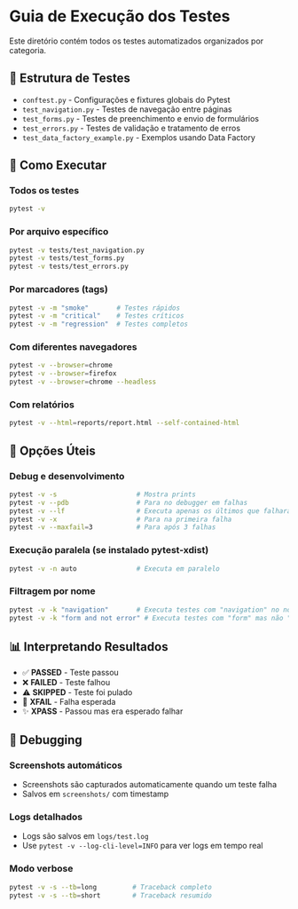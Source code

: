 # Guia de Execução dos Testes

Este diretório contém todos os testes automatizados organizados por categoria.

## 📁 Estrutura de Testes

- `conftest.py` - Configurações e fixtures globais do Pytest
- `test_navigation.py` - Testes de navegação entre páginas
- `test_forms.py` - Testes de preenchimento e envio de formulários
- `test_errors.py` - Testes de validação e tratamento de erros
- `test_data_factory_example.py` - Exemplos usando Data Factory

## 🚀 Como Executar

### Todos os testes

```bash
pytest -v
```

### Por arquivo específico

```bash
pytest -v tests/test_navigation.py
pytest -v tests/test_forms.py
pytest -v tests/test_errors.py
```

### Por marcadores (tags)

```bash
pytest -v -m "smoke"       # Testes rápidos
pytest -v -m "critical"    # Testes críticos
pytest -v -m "regression"  # Testes completos
```

### Com diferentes navegadores

```bash
pytest -v --browser=chrome
pytest -v --browser=firefox
pytest -v --browser=chrome --headless
```

### Com relatórios

```bash
pytest -v --html=reports/report.html --self-contained-html
```

## 🔧 Opções Úteis

### Debug e desenvolvimento

```bash
pytest -v -s                    # Mostra prints
pytest -v --pdb                 # Para no debugger em falhas
pytest -v --lf                  # Executa apenas os últimos que falharam
pytest -v -x                    # Para na primeira falha
pytest -v --maxfail=3           # Para após 3 falhas
```

### Execução paralela (se instalado pytest-xdist)

```bash
pytest -v -n auto               # Executa em paralelo
```

### Filtragem por nome

```bash
pytest -v -k "navigation"       # Executa testes com "navigation" no nome
pytest -v -k "form and not error" # Executa testes com "form" mas não "error"
```

## 📊 Interpretando Resultados

- ✅ **PASSED** - Teste passou
- ❌ **FAILED** - Teste falhou
- ⚠️ **SKIPPED** - Teste foi pulado
- 🔄 **XFAIL** - Falha esperada
- ✨ **XPASS** - Passou mas era esperado falhar

## 🐛 Debugging

### Screenshots automáticos

- Screenshots são capturados automaticamente quando um teste falha
- Salvos em `screenshots/` com timestamp

### Logs detalhados

- Logs são salvos em `logs/test.log`
- Use `pytest -v --log-cli-level=INFO` para ver logs em tempo real

### Modo verbose

```bash
pytest -v -s --tb=long         # Traceback completo
pytest -v -s --tb=short        # Traceback resumido
```
